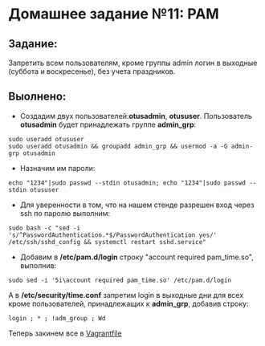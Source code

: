 # **Домашнее задание №11: PAM**



## **Задание:**

Запретить всем пользователям, кроме группы admin логин в выходные (суббота и воскресенье), без учета праздников.


## **Выолнено:**

- Cоздадим двух пользователей:**otusadmin**, **otususer**. Пользователь **otusadmin** будет принадлежать группе **admin_grp**:

```
sudo useradd otususer
sudo useradd otusadmin && groupadd admin_grp && usermod -a -G admin-grp otusadmin
```

- Назначим им пароли:

```
echo "1234"|sudo passwd --stdin otusadmin; echo "1234"|sudo passwd --stdin otususer
```

- Для уверенности в том, что на нашем стенде разрешен вход через ssh по паролю выполним:

```
sudo bash -c "sed -i 's/^PasswordAuthentication.*$/PasswordAuthentication yes/' /etc/ssh/sshd_config && systemctl restart sshd.service"
```
- Добавим в **/etc/pam.d/login** строку "account required pam_time.so", выполнив:

```
sudo sed -i '5i\account required pam_time.so' /etc/pam.d/login

```

А в **/etc/security/time.conf** запретим login в выходные дни для всех кроме пользователей, принадлежащих к **admin_grp**, добавив строку:

```
login ; * ; !adm_group ; Wd
```

Теперь закинем все в [Vagrantfile](./Vagrantfile)

